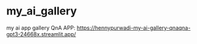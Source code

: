 # my_ai_gallery
my ai app gallery
QnA APP: https://hennypurwadi-my-ai-gallery-qnaqna-gpt3-24668x.streamlit.app/
